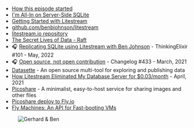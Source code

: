 - [How this episode started](https://twitter.com/gerhardlazu/status/1523987284441415680)
- [I'm All-In on Server-Side SQLite](https://fly.io/blog/all-in-on-sqlite-litestream/)
- [Getting Started with Litestream](https://litestream.io/getting-started/)
- [github.com/benbjohnson/litestream](https://github.com/benbjohnson/litestream)
- [litestream.io repository](https://github.com/benbjohnson/litestream.io)
- [The Secret Lives of Data - Raft](http://thesecretlivesofdata.com/raft/)
- 🎧 [Replicating SQLite using Litestream with Ben Johnson](https://podcast.thinkingelixir.com/101) - ThinkingElixir #101 - May, 2022
- 🎧 [Open source, not open contribution]() - Changelog #433 - March, 2021
- [Datasette](https://datasette.io/) - An open source multi-tool for exploring and publishing data
- [How Litestream Eliminated My Database Server for $0.03/month](https://mtlynch.io/litestream/) - April, 2021
- [Picoshare](https://github.com/mtlynch/picoshare) - A minimalist, easy-to-host service for sharing images and other files
- [Picoshare deploy to Fly.io](https://github.com/mtlynch/picoshare/blob/master/docs/deployment/fly.io.md)
- [Fly Machines: An API for Fast-booting VMs](https://fly.io/blog/fly-machines/)

<figure class="richtext-figure richtext-figure--full">
  <img src="https://changelog-assets.s3.amazonaws.com/shipit/shipit-59--ben-johnson.jpg" alt="Gerhard & Ben" loading="lazy">
</figure>